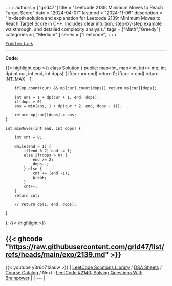 
+++
authors = ["grid47"]
title = "Leetcode 2139: Minimum Moves to Reach Target Score"
date = "2024-04-07"
lastmod = "2024-11-06"
description = "In-depth solution and explanation for Leetcode 2139: Minimum Moves to Reach Target Score in C++. Includes clear intuition, step-by-step example walkthrough, and detailed complexity analysis."
tags = ["Math","Greedy"]
categories = [
    "Medium"
]
series = ["Leetcode"]
+++



[`Problem Link`](https://leetcode.com/problems/minimum-moves-to-reach-target-score/description/)

---
**Code:**

{{< highlight cpp >}}
class Solution {
public:
    map<int, map<int, int>> mp;
    int dp(int cur, int end, int dops) {
        if(cur == end) return 0;
        if(cur > end) return INT_MAX - 1;
        
        if(mp.count(cur) && mp[cur].count(dops)) return mp[cur][dops];
        
        int ans = 1 + dp(cur + 1, end, dops);
        if(dops > 0)
        ans = min(ans, 1 + dp(cur * 2, end, dops - 1));
        
        return mp[cur][dops] = ans;
    }
    
    int minMoves(int end, int dops) {
        
        int cnt = 0;
        
        while(end > 1) {
            if(end % 2) end -= 1;
            else if(dops > 0) {
                end /= 2;
                dops--;
            } else {
                cnt += (end -1);
                break;                
            }
            cnt++;
        }
        return cnt;
        
        // return dp(1, end, dops);
        
    }
};
{{< /highlight >}}

{{< ghcode "https://raw.githubusercontent.com/grid47/list/refs/heads/main/exp/2139.md" >}}
---
{{< youtube y3r6o712auw >}}
| [LeetCode Solutions Library](https://grid47.xyz/leetcode/) / [DSA Sheets](https://grid47.xyz/sheets/) / [Course Catalog](https://grid47.xyz/courses/) / Next : [LeetCode #2140: Solving Questions With Brainpower](https://grid47.xyz/leetcode/solution-2140-solving-questions-with-brainpower/) |
| --- |
